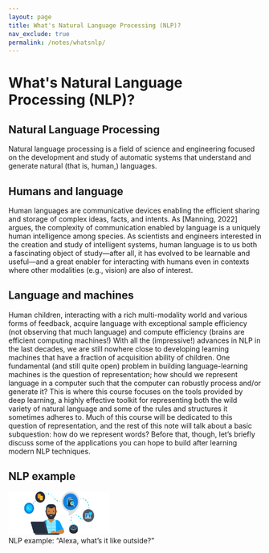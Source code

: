 ```yaml
---
layout: page
title: What's Natural Language Processing (NLP)?
nav_exclude: true
permalink: /notes/whatsnlp/
---
```


# What's Natural Language Processing (NLP)?


## Natural Language Processing 
Natural language processing is a field of science and engineering focused on the development and study of automatic systems that understand and generate natural (that is, human,) languages. 

## Humans and language 
Human languages are communicative devices enabling the efficient sharing and storage of complex ideas, facts, and intents. As [Manning, 2022] argues, the complexity of communication enabled by language is a uniquely human intelligence among species. As scientists and engineers interested in the creation and study of intelligent systems, human language is to us both a fascinating object of study—after all, it has evolved to be learnable and useful—and a great enabler for interacting with humans even in contexts where other modalities (e.g., vision) are also of interest. 

## Language and machines 
Human children, interacting with a rich multi-modality world and various forms of feedback, acquire language with exceptional sample efficiency (not observing that much language) and compute efficiency (brains are efficient computing machines!) With all the (impressive!) advances in NLP in the last decades, we are still nowhere close to developing learning machines that have a fraction of acquisition ability of children. One fundamental (and still quite open) problem in building language-learning machines is the question of representation; how should we represent language in a computer such that the computer can robustly process and/or generate it? This is where this course focuses on the tools provided by deep learning, a highly effective toolkit for representing both the wild variety of natural language and some of the rules and structures it sometimes adheres to. Much of this course will be dedicated to this question of representation, and the rest of this note will talk about a basic subquestion: how do we represent words? Before that, though, let’s briefly discuss some of the applications you can hope to build after learning modern NLP techniques.

## NLP example
<div class="fig figcenter fighighlight">
  <img src="/assets/images/alexa.jpg" width="40%"> 
  <div class="figcaption"> NLP example: “Alexa, what’s it like outside?”
</div>
</div>
